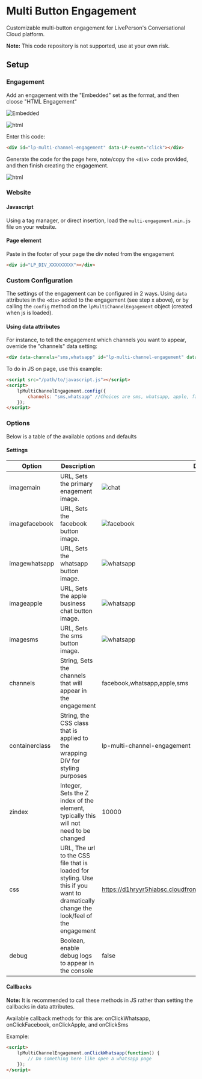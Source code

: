 # Multi Button Engagement

Customizable multi-button engagement for LivePerson's Conversational Cloud platform.

**Note:** This code repository is not supported, use at your own risk. 

## Setup

### Engagement

Add an engagement with the "Embedded" set as the format, and then cloose "HTML Engagement"

![Embedded](https://d1hryyr5hiabsc.cloudfront.net/web2020/img/git-static/eng1.png)

![html](https://d1hryyr5hiabsc.cloudfront.net/web2020/img/git-static/eng2.png)

Enter this code:

```html
<div id="lp-multi-channel-engagement" data-LP-event="click"></div>
```

Generate the code for the page here, note/copy the `<div>` code provided, and then finish creating the engagement.

![html](https://d1hryyr5hiabsc.cloudfront.net/web2020/img/git-static/eng3.png)

### Website

#### Javascript

Using a tag manager, or direct insertion, load the `multi-engagement.min.js` file on your website.

#### Page element

Paste in the footer of your page the div noted from the engagement

```html
<div id="LP_DIV_XXXXXXXXX"></div>
```

### Custom Configuration

The settings of the engagement can be configured in 2 ways. Using `data` attributes in the `<div>` added to the engagement (see step x above), or by calling the `config` method on the `lpMultiChannelEngagement` object (created when js is loaded).

#### Using data attributes

For instance, to tell the engagement which channels you want to appear, override the "channels" data setting:

```html
<div data-channels="sms,whatsapp" id="lp-multi-channel-engagement" data-LP-event="click"></div>
```

To do in JS on page, use this example:

```html
<script src="/path/to/javascript.js"></script>
<script>
	lpMultiChannelEngagement.config({
		channels: "sms,whatsapp" //Choices are sms, whatsapp, apple, facebook
	});
</script>
```

### Options

Below is a table of the available options and defaults

#### Settings

|Option|Description|Default|
|---|---|---|
|imagemain|URL, Sets the primary enagement image.|![chat](https://d1hryyr5hiabsc.cloudfront.net/web2020/img/chat-engagements/LP_Sun_2020_Engagement_Icon.svg)|
|imagefacebook|URL, Sets the facebook button image.|![facebook](https://d1hryyr5hiabsc.cloudfront.net/web2020/img/chat-engagements/Facebook_Messenger2.svg)|
|imagewhatsapp|URL, Sets the whatsapp button image.|![whatsapp](https://d1hryyr5hiabsc.cloudfront.net/web2020/img/chat-engagements/WhatsApp2.svg)|
|imageapple|URL, Sets the apple business chat button image.|![whatsapp](https://d1hryyr5hiabsc.cloudfront.net/web2020/img/chat-engagements/Apple_Business_Chat2.svg)|
|imagesms|URL, Sets the sms button image.|![whatsapp](https://d1hryyr5hiabsc.cloudfront.net/web2020/img/chat-engagements/SMS2.svg)|
|channels|String, Sets the channels that will appear in the engagement|facebook,whatsapp,apple,sms|
|containerclass|String, the CSS class that is applied to the wrapping DIV for styling purposes|lp-multi-channel-engagement|
|zindex|Integer, Sets the Z index of the element, typically this will not need to be changed|10000|
|css|URL, The url to the CSS file that is loaded for styling. Use this if you want to dramatically change the look/feel of the engagement|https://d1hryyr5hiabsc.cloudfront.net/web2020/js/engagement.min.css|
|debug|Boolean, enable debug logs to appear in the console|false|

#### Callbacks

**Note:** It is recommended to call these methods in JS rather than setting the callbacks in data attributes.

Available callback methods for this are: onClickWhatsapp, onClickFacebook, onClickApple, and onClickSms

Example:

```html
<script>
	lpMultiChannelEngagement.onClickWhatsapp(function() {
		// Do something here like open a whatsapp page
	});
</script>
```